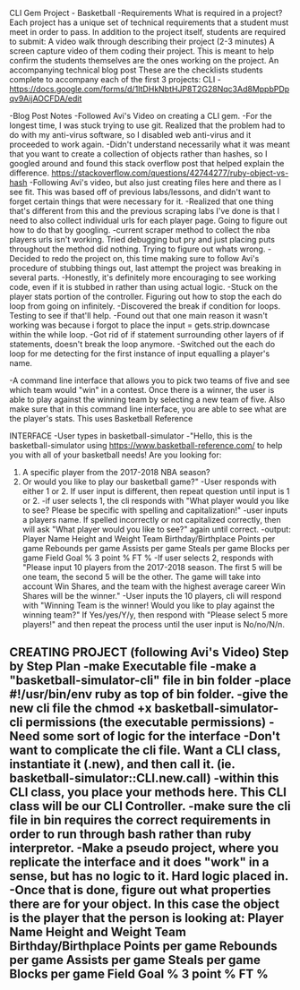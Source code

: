 CLI Gem Project - Basketball
-Requirements
What is required in a project?
Each project has a unique set of technical requirements that a student must meet in order to pass. In addition to the project itself, students are required to submit:
A video walk through describing their project (2-3 minutes)
A screen capture video of them coding their project.  This is meant to help confirm the students themselves are the ones working on the project.
An accompanying technical blog post
These are the checklists students complete to accompany each of the first 3 projects:
CLI - https://docs.google.com/forms/d/1ItDHkNbtHJP8T2G28Nqc3Ad8MppbPDpqv9AijAOCFDA/edit

-Blog Post Notes
  -Followed Avi's Video on creating a CLI gem.
  -For the longest time, I was stuck trying to use git.  Realized that the problem had to do with my anti-virus software, so I disabled web anti-virus and it proceeded to work again.
  -Didn't understand necessarily what it was meant that you want to create a collection of objects rather than hashes, so I googled around and found this stack overflow post that helped explain the difference.  https://stackoverflow.com/questions/42744277/ruby-object-vs-hash
  -Following Avi's video, but also just creating files here and there as I see fit.  This was based off of previous labs/lessons, and didn't want to forget certain things that were necessary for it.
  -Realized that one thing that's different from this and the previous scraping labs I've done is that I need to also collect individual urls for each player page. Going to figure out how to do that by googling.
  -current scraper method to collect the nba players urls isn't working.  Tried debugging but pry and just placing puts throughout the method did nothing.  Trying to figure out whats wrong.
  -Decided to redo the project on, this time making sure to follow Avi's procedure of stubbing things out, last attempt the project was breaking in several parts.
  -Honestly, it's definitely more encouraging to see working code, even if it is stubbed in rather than using actual logic.
  -Stuck on the player stats portion of the controller.  Figuring out how to stop the each do loop from going on infinitely.
  -Discovered the break if condition for loops.  Testing to see if that'll help.
  -Found out that one main reason it wasn't working was because i forgot to place the input = gets.strip.downcase within the while loop.
  -Got rid of if statement surrounding other layers of if statements, doesn't break the loop anymore.
  -Switched out the each do loop for me detecting for the first instance of input equalling a player's name.

  
-A command line interface that allows you to pick two teams of five and see which team would "win" in a contest.  Once there is a winner, the user is able to play against the winning team by selecting a new team of five.  Also make sure that in this command line interface, you are able to see what are the player's stats.  This uses Basketball Reference

INTERFACE
-User types in basketball-simulator
-"Hello, this is the basketball-simulator using https://www.basketball-reference.com/ to help you with all of your basketball needs!  Are you looking for:
  1. A specific player from the 2017-2018 NBA season?  
  2. Or would you like to play our basketball game?"
-User responds with either 1 or 2.  If user input is different, then repeat question until input is 1 or 2.
-if user selects 1, the cli responds with "What player would you like to see? Please be specific with spelling and capitalization!"
-user inputs a players name.  If spelled incorrectly or not capitalized correctly, then will ask "What player would you like to see?" again until correct.
-output:
    Player Name
    Height and Weight
    Team
    Birthday/Birthplace
    Points per game
    Rebounds per game
    Assists per game
    Steals per game
    Blocks per game
    Field Goal %
    3 point %
    FT %
-If user selects 2, responds with "Please input 10 players from the 2017-2018 season.  The first 5 will be one team, the second 5 will be the other. The game will take into account Win Shares, and the team with the highest average career Win Shares will be the winner."
-User inputs the 10 players, cli will respond with "Winning Team is the winner!  Would you like to play against the winning team?" If Yes/yes/Y/y, then respond with "Please select 5 more players!" and then repeat the process until the user input is No/no/N/n.


CREATING PROJECT (following Avi's Video)
Step by Step Plan
-make Executable file
  -make a "basketball-simulator-cli" file in bin folder
  -place #!/usr/bin/env ruby as top of bin folder.
  -give the new cli file the chmod +x basketball-simulator-cli permissions (the executable permissions)
-Need some sort of logic for the interface
-Don't want to complicate the cli file. Want a CLI class, instantiate it (.new), and then call it. (ie. basketball-simulator::CLI.new.call)
-within this CLI class, you place your methods here.  This CLI class will be our CLI Controller.
-make sure the cli file in bin requires the correct requirements in order to run through bash rather than ruby interpretor.
-Make a pseudo project, where you replicate the interface and it does "work" in a sense, but has no logic to it.  Hard logic placed in.
-Once that is done, figure out what properties there are for your object.  In this case the object is the player that the person is looking at:
    Player Name
    Height and Weight
    Team
    Birthday/Birthplace
    Points per game
    Rebounds per game
    Assists per game
    Steals per game
    Blocks per game
    Field Goal %
    3 point %
    FT %
-